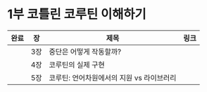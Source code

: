 # 1부 코틀린 코루틴 이해하기

| 완료 | 장  | 제목                       | 링크 |
|:--:|:--:|--------------------------|:--:|
|    | 3장 | 중단은 어떻게 작동할까?            |    |
|    | 4장 | 코루틴의 실제 구현               |    |
|    | 5장 | 코루틴: 언어차원에서의 지원 vs 라이브러리 |    |

